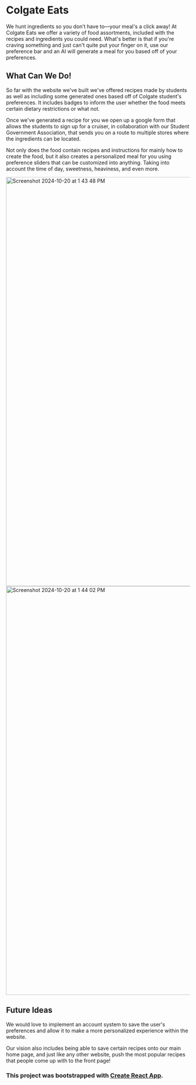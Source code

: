 # Colgate Eats

We hunt ingredients so you don’t have to—your meal's a click away! At Colgate Eats we offer a variety of food assortments, included with the recipes and ingredients you could need. What's better is that if you're craving something and just can't quite put your finger on it, use our preference bar and an AI will generate a meal for you based off of your preferences. 

## What Can We Do!

So far with the website we've built we've offered recipes made by students as well as including some generated ones based off of Colgate student's preferences. It includes badges to inform the user whether the food meets certain dietary restrictions or what not. 

Once we've generated a recipe for you we open up a google form that allows the students to sign up for a cruiser, in collaboration with our Student Government Association, that sends you on a route to multiple stores where the ingredients can be located. 

Not only does the food contain recipes and instructions for mainly how to create the food, but it also creates a personalized meal for you using preference sliders that can be customized into anything. Taking into account the time of day, sweetness, heaviness, and even more. 

<img width="1118" alt="Screenshot 2024-10-20 at 1 43 48 PM" src="https://github.com/user-attachments/assets/1a8e816b-3d02-40d5-9dac-cd4dbf37584e">

<img width="1117" alt="Screenshot 2024-10-20 at 1 44 02 PM" src="https://github.com/user-attachments/assets/0137d51e-1bca-4e81-92df-11a633090ae2">


## Future Ideas

We would love to implement an account system to save the user's preferences and allow it to make a more personalized experience within the website.

Our vision also includes being able to save certain recipes onto our main home page, and just like any other website, push the most popular recipes that people come up with to the front page!




### This project was bootstrapped with [Create React App](https://github.com/facebook/create-react-app).
